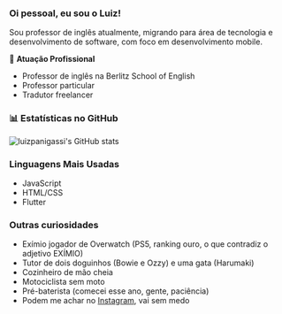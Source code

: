 ### Oi pessoal, eu sou o Luiz!

Sou professor de inglês atualmente, migrando para área de tecnologia e desenvolvimento de software, com foco em desenvolvimento mobile.

🏢 **Atuação Profissional**
- Professor de inglês na Berlitz School of English
- Professor particular
- Tradutor freelancer

### 📊 Estatísticas no GitHub

![luizpanigassi's GitHub stats](https://github-readme-stats.vercel.app/api?username=luizpanigassi&show_icons=true&theme=dracula)

### Linguagens Mais Usadas

- JavaScript
- HTML/CSS
- Flutter

### Outras curiosidades

- Exímio jogador de Overwatch (PS5, ranking ouro, o que contradiz o adjetivo EXÍMIO)
- Tutor de dois doguinhos (Bowie e Ozzy) e uma gata (Harumaki)
- Cozinheiro de mão cheia
- Motociclista sem moto
- Pré-baterista (comecei esse ano, gente, paciência)
- Podem me achar no <a href= http://www.instagram.com/shadow68>Instagram</a>, vai sem medo
